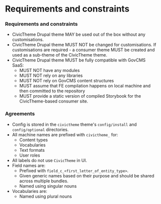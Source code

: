 # Requirements and constraints

### Requirements and constraints

* CivicTheme Drupal theme MAY be used out of the box without any customisations.
* CivicTheme Drupal theme MUST NOT be changed for customisations. If customisations are required - a consumer theme MUST be created and used as a sub-theme of the CivicTheme theme.
* CivicTheme Drupal theme MUST be fully compatible with GovCMS SaaS:
  * MUST NOT have any modules
  * MUST NOT rely on any libraries
  * MUST NOT rely on GovCMS content structures
  * MUST assume that FE compilation happens on local machine and then committed to the repository
  * MUST provide a static version of compiled Storybook for the CivicTheme-based consumer site.

### Agreements

* Config is stored in the `civictheme` theme's `config/install` and `config/optional` directories.
* All machine names are prefixed with `civictheme_` for:
  * Content types
  * Vocabularies
  * Text formats
  * User roles
* All labels do not use `CivicTheme` in UI.
* Field names are:
  * Prefixed with `field_c_<first_letter_of_entity_type>`.
  * Given generic names based on their purpose and should be shared across multiple bundles.
  * Named using singular nouns
* Vocabularies are:
  * Named using plural nouns
